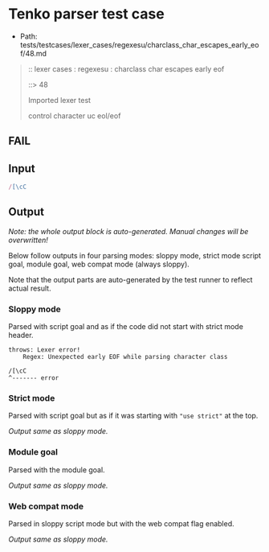 # Tenko parser test case

- Path: tests/testcases/lexer_cases/regexesu/charclass_char_escapes_early_eof/48.md

> :: lexer cases : regexesu : charclass char escapes early eof
>
> ::> 48
>
> Imported lexer test
>
> control character uc eol/eof

## FAIL

## Input

`````js
/[\cC
`````

## Output

_Note: the whole output block is auto-generated. Manual changes will be overwritten!_

Below follow outputs in four parsing modes: sloppy mode, strict mode script goal, module goal, web compat mode (always sloppy).

Note that the output parts are auto-generated by the test runner to reflect actual result.

### Sloppy mode

Parsed with script goal and as if the code did not start with strict mode header.

`````
throws: Lexer error!
    Regex: Unexpected early EOF while parsing character class

/[\cC
^------- error
`````

### Strict mode

Parsed with script goal but as if it was starting with `"use strict"` at the top.

_Output same as sloppy mode._

### Module goal

Parsed with the module goal.

_Output same as sloppy mode._

### Web compat mode

Parsed in sloppy script mode but with the web compat flag enabled.

_Output same as sloppy mode._
